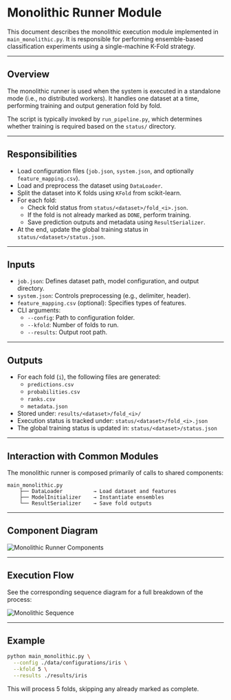 # Monolithic Runner Module

This document describes the monolithic execution module implemented in `main_monolithic.py`. It is responsible for performing ensemble-based classification experiments using a single-machine K-Fold strategy.

---

## Overview

The monolithic runner is used when the system is executed in a standalone mode (i.e., no distributed workers). It handles one dataset at a time, performing training and output generation fold by fold.

The script is typically invoked by `run_pipeline.py`, which determines whether training is required based on the `status/` directory.

---

## Responsibilities

- Load configuration files (`job.json`, `system.json`, and optionally `feature_mapping.csv`).
- Load and preprocess the dataset using `DataLoader`.
- Split the dataset into K folds using `KFold` from scikit-learn.
- For each fold:
  - Check fold status from `status/<dataset>/fold_<i>.json`.
  - If the fold is not already marked as `DONE`, perform training.
  - Save prediction outputs and metadata using `ResultSerializer`.
- At the end, update the global training status in `status/<dataset>/status.json`.

---

## Inputs

- `job.json`: Defines dataset path, model configuration, and output directory.
- `system.json`: Controls preprocessing (e.g., delimiter, header).
- `feature_mapping.csv` (optional): Specifies types of features.
- CLI arguments:
  - `--config`: Path to configuration folder.
  - `--kfold`: Number of folds to run.
  - `--results`: Output root path.

---

## Outputs

- For each fold (`i`), the following files are generated:
  - `predictions.csv`
  - `probabilities.csv`
  - `ranks.csv`
  - `metadata.json`
- Stored under: `results/<dataset>/fold_<i>/`
- Execution status is tracked under: `status/<dataset>/fold_<i>.json`
- The global training status is updated in: `status/<dataset>/status.json`

---

## Interaction with Common Modules

The monolithic runner is composed primarily of calls to shared components:

```plaintext
main_monolithic.py
    ├── DataLoader          → Load dataset and features
    ├── ModelInitializer    → Instantiate ensembles
    └── ResultSerializer    → Save fold outputs
````

---

## Component Diagram

![Monolithic Runner Components](../../rendered/diagrams/monolithic_runner.svg)

---

## Execution Flow

See the corresponding sequence diagram for a full breakdown of the process:

![Monolithic Sequence](../../rendered/diagrams/sequence_monolithic_execution.svg)

---

## Example

```bash
python main_monolithic.py \
  --config ./data/configurations/iris \
  --kfold 5 \
  --results ./results/iris
```

This will process 5 folds, skipping any already marked as complete.

